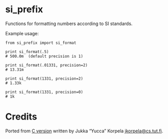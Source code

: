 # si_prefix #

Functions for formatting numbers according to SI standards.

Example usage:

    from si_prefix import si_format

    print si_format(.5)
    # 500.0m  (default precision is 1)

    print si_format(.01331, precision=2)
    # 13.31m

    print si_format(1331, precision=2)
    # 1.33k

    print si_format(1331, precision=0)
    # 1k


# Credits #

Ported from [C version][1] written by
Jukka “Yucca” Korpela <jkorpela@cs.tut.fi>.

[1]: http://www.cs.tut.fi/~jkorpela/c/eng.html
